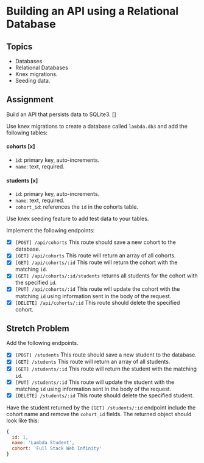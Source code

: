# Building an API using a Relational Database

## Topics

- Databases
- Relational Databases
- Knex migrations.
- Seeding data.

## Assignment

Build an API that persists data to SQLite3. []

Use knex migrations to create a database called `lambda.db3` and add the following tables:

#### cohorts [x]

- `id`: primary key, auto-increments.
- `name`: text, required.

#### students [x]

- `id`: primary key, auto-increments.
- `name`: text, required.
- `cohort_id`: references the `id` in the cohorts table.

Use knex seeding feature to add test data to your tables.

Implement the following endpoints:

- [x] `[POST] /api/cohorts` This route should save a new cohort to the database.
- [x] `[GET] /api/cohorts` This route will return an array of all cohorts.
- [x] `[GET] /api/cohorts/:id` This route will return the cohort with the matching `id`.
- [x] `[GET] /api/cohorts/:id/students` returns all students for the cohort with the specified `id`.
- [x] `[PUT] /api/cohorts/:id` This route will update the cohort with the matching `id` using information sent in the body of the request.
- [x] `[DELETE] /api/cohorts/:id` This route should delete the specified cohort.

## Stretch Problem

Add the following endpoints.

- [x] `[POST] /students` This route should save a new student to the database.
- [x] `[GET] /students` This route will return an array of all students.
- [x] `[GET] /students/:id` This route will return the student with the matching `id`.
- [x] `[PUT] /students/:id` This route will update the student with the matching `id` using information sent in the body of the request.
- [x] `[DELETE] /students/:id` This route should delete the specified student.

Have the student returned by the `[GET] /students/:id` endpoint include the cohort name and remove the `cohort_id` fields. The returned object should look like this:

```js
{
  id: 1,
  name: 'Lambda Student',
  cohort: 'Full Stack Web Infinity'
}
```
